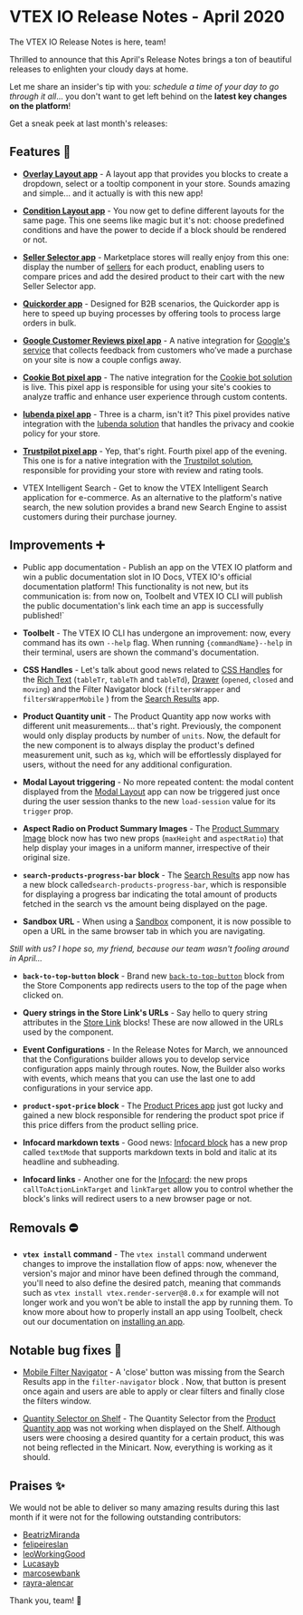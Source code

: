 # VTEX IO Release Notes - April 2020

The VTEX IO Release Notes is here, team!

Thrilled to announce that this April's Release Notes brings a ton of beautiful releases to enlighten your cloudy days at home.

Let me share an insider's tip with you: *schedule a time of your day to go through it all*... you don't want to get left behind on the **latest key changes on the platform**!

Get a sneak peek at last month's releases:

## Features :rocket:

- [**Overlay Layout app**](https://www.vtex.io/docs/components/all/vtex.overlay-layout@0.1.2/) - A layout app that provides you blocks to create a dropdown, select or a tooltip component in your store. Sounds amazing and simple... and it actually is with this new app!

- [**Condition Layout app**](https://vtex.io/docs/components/all/vtex.condition-layout@1.1.4/) -  You now get to define different layouts for the same page. This one seems like magic but it's not: choose predefined conditions and have the power to decide if a block should be rendered or not.

- [**Seller Selector app**](https://vtex.io/docs/components/all/vtex.seller-selector@0.1.0/) - Marketplace stores will really enjoy from this one: display the number of [sellers](https://help.vtex.com/tutorial/what-is-a-seller--5FkLvhZ3Few4CWWIuYOK2w) for each product, enabling users to compare prices and add the desired product to their cart with the new Seller Selector app.

- [**Quickorder app**](https://vtex.io/docs/components/all/vtex.quickorder@0.7.1/) - Designed for B2B scenarios, the Quickorder app is here to speed up buying processes by offering tools to process large orders in bulk.

- [**Google Customer Reviews pixel app**]() - A native integration for [Google's service](https://support.google.com/merchants/answer/7124326?hl=en) that collects feedback from customers who’ve made a purchase on your site is now a couple configs away.

- [**Cookie Bot pixel app**]() - The native integration for the [Cookie bot solution](https://www.cookiebot.com/) is live. This pixel app is responsible for using your site's cookies to analyze traffic and enhance user experience through custom contents.

- [**Iubenda pixel app**](https://www.vtex.io/docs/components/pixel/vtex.iubenda@0.1.2/) - Three is a charm, isn't it? This pixel provides native integration with the [Iubenda solution](https://www.iubenda.com/en/?utm_source=adwords&utm_medium=ppc&utm_campaign=aw_brand_global_exact&utm_term=iubenda&utm_content=336331123145&gclid=EAIaIQobChMI-ufW1Yid6QIVEYGRCh1zHAmFEAAYASAAEgLP_fD_BwE) that handles the privacy and cookie policy for your store.

- [**Trustpilot pixel app**](https://www.vtex.io/docs/components/all/vtex.trustpilot@1.0.0/) - Yep, that's right. Fourth pixel app of the evening. This one is for a native integration with the [Trustpilot solution](https://www.trustpilot.com/), responsible for providing your store with review and rating tools.

- VTEX Intelligent Search - Get to know the VTEX Intelligent Search application for e-commerce. As an alternative to the platform's native search, the new solution provides a brand new Search Engine to assist  customers during their purchase journey.

## Improvements :heavy_plus_sign:

-  Public app documentation - Publish an app on the VTEX IO platform and win a public documentation slot in IO Docs, VTEX IO's official documentation platform! This functionality is not new, but its communication is: from now on, Toolbelt and VTEX IO CLI will publish the public documentation's link each time an app is successfully published!`

- **Toolbelt** - The VTEX IO CLI has undergone an improvement: now, every command has its own `--help` flag. When running `{commandName}--help` in their terminal, users are shown the  command's documentation. 

- **CSS Handles** - Let's talk about good news related to [CSS Handles](https://vtex.io/docs/recipes/style/using-css-handles-for-store-customization) for the [Rich Text](https://www.vtex.io/docs/components/all/vtex.rich-text@0.9.1/) (`tableTr`, `tableTh` and `tableTd`), [Drawer](https://www.vtex.io/docs/components/all/vtex.store-drawer@0.12.0/) (`opened`, `closed` and `moving`) and the Filter Navigator block (`filtersWrapper` and `filtersWrapperMobile` ) from the [Search Results](https://www.vtex.io/docs/components/all/vtex.search-result@3.57.0/) app.

- **Product Quantity unit** - The Product Quantity app now works with different unit measurements... that's right. Previously, the component would only display products by number of `units`. Now, the default for the new component is to always display the product's defined measurement unit, such as `kg`, which will be effortlessly displayed for users, without the need for any additional configuration.

- **Modal Layout triggering** - No more repeated content: the modal content displayed from the [Modal Layout](https://github.com/vtex-apps/modal-layout) app can now be triggered just once during the user session thanks to the new  `load-session` value for its `trigger` prop.

- **Aspect Radio on Product Summary Images** - The [Product Summary Image](https://vtex.io/docs/components/all/vtex.product-summary@2.53.3/product-summary-image/) block now has two new props (`maxHeight` and `aspectRatio`) that help display your images in a uniform manner, irrespective of their original size. 
  
- **`search-products-progress-bar` block** - The [Search Results](https://vtex.io/docs/components/all/vtex.search-result@3.57.0/) app now has a new block called`search-products-progress-bar`, which is responsible for displaying a progress bar indicating the total amount of products fetched in the search vs the amount being displayed on the page.

- **Sandbox URL** - When using a [Sandbox](https://vtex.io/docs/components/all/vtex.sandbox@0.5.0/) component, it is now possible to open a URL in the same browser tab in which you are navigating.

*Still with us? I hope so, my friend, because our team wasn't fooling around in April...*

- **`back-to-top-button` block** - Brand new [`back-to-top-button`](https://vtex.io/docs/components/all/vtex.store-components@3.114.1/backtotopbutton/) block from the Store Components app redirects users to the top of the page when clicked on.

- **Query strings in the Store Link's URLs** - Say hello to query string attributes in the [Store Link](https://vtex.io/docs/components/all/vtex.store-link@0.5.1/) blocks! These are now allowed in the URLs used by the component.

- **Event Configurations** - In the Release Notes for March, we announced that the Configurations builder allows you to develop service configuration apps mainly through routes. Now, the Builder also works with events, which means that you can use the last one to add configurations in your service app.

- **`product-spot-price` block** - The [Product Prices app](https://vtex.io/docs/components/all/vtex.product-price@1.2.2/) just got lucky and gained a new block responsible for rendering the product spot price if this price differs from the product selling price.

- **Infocard markdown texts** - Good news: [Infocard block](https://vtex.io/docs/components/all/vtex.store-components@3.114.1/infocard/) has a new prop called `textMode` that supports markdown texts in bold and italic at its headline and subheading.

- **Infocard links** - Another one for the [Infocard](https://vtex.io/docs/components/all/vtex.store-components@3.114.1/infocard/): the new props `callToActionLinkTarget` and `linkTarget` allow you to control whether the block's links will redirect users to a new browser page or not.

## Removals :no_entry:

- **`vtex install` command** - The `vtex install` command underwent changes to improve the installation flow of apps: now, whenever the version's major and minor have been defined through the command, you'll need to also define the desired patch, meaning that commands such as `vtex install vtex.render-server@8.0.x` for example will not longer work and you won't be able to install the app by running them. To know more about how to properly install an app using Toolbelt, check out our documentation on [installing an app](https://vtex.io/docs/recipes/development/installing-an-app/).

## Notable bug fixes :bug:

- [Mobile Filter Navigator](https://github.com/vtex-apps/search-result/pull/334) - A 'close' button was missing from the Search Results app in the `filter-navigator` block . Now, that button is present once again and users are able to apply or clear filters and finally close the filters window.

- [Quantity Selector on Shelf](https://github.com/vtex-apps/product-quantity/pull/13) - The Quantity Selector from the [Product Quantity app](https://vtex.io/docs/components/all/vtex.product-quantity@1.4.1/) was not working when displayed on the Shelf. Although users were choosing a desired quantity for a certain product, this was not being reflected in the Minicart. Now, everything is working as it should.

## Praises :sparkles:

We would not be able to deliver so many amazing results during this last month if it were not for the following outstanding contributors:

- [BeatrizMiranda](https://github.com/BeatrizMiranda)
- [felipeireslan](https://github.com/felipeireslan)
- [leoWorkingGood](https://github.com/leoWorkingGood)
- [Lucasayb](https://github.com/lucasayb)
- [marcosewbank](https://github.com/marcosewbank)
- [rayra-alencar](https://github.com/rayra-alencar)

Thank you, team! :muscle:


